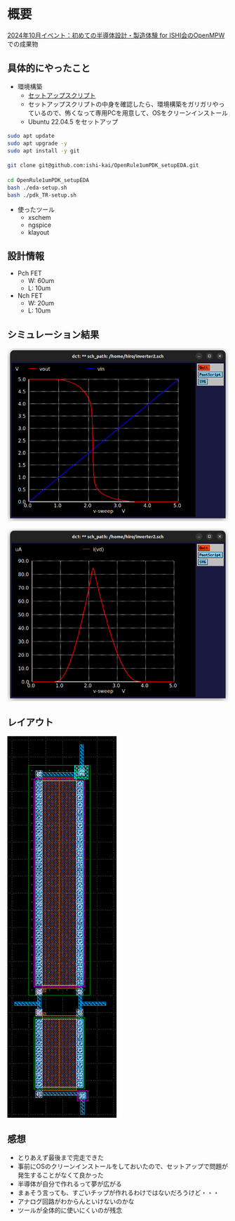 # 概要

[2024年10月イベント：初めての半導体設計・製造体験 for ISHI会のOpenMPW](https://ishikai.connpass.com/event/332952/) での成果物

## 具体的にやったこと

- 環境構築
  - [セットアップスクリプト](https://github.com/ishi-kai/OpenRule1umPDK_setupEDA)
  - セットアップスクリプトの中身を確認したら、環境構築をガリガリやっているので、怖くなって専用PCを用意して、OSをクリーンインストール
  - Ubuntu 22.04.5 をセットアップ

```bash
sudo apt update
sudo apt upgrade -y
sudo apt install -y git

git clone git@github.com:ishi-kai/OpenRule1umPDK_setupEDA.git

cd OpenRule1umPDK_setupEDA
bash ./eda-setup.sh
bash ./pdk_TR-setup.sh
```

- 使ったツール
  - xschem
  - ngspice
  - klayout

## 設計情報

- Pch FET
  - W: 60um
  - L: 10um
- Nch FET
  - W: 20um
  - L: 10um

## シミュレーション結果

![vout](images/vout.png)

![ivd](images/ivd.png)

## レイアウト

![layout](images/layout.png)

## 感想

- とりあえず最後まで完走できた
- 事前にOSのクリーンインストールをしておいたので、セットアップで問題が発生することがなくて良かった
- 半導体が自分で作れるって夢が広がる
- まぁそう言っても、すごいチップが作れるわけではないだろうけど・・・
- アナログ回路がわからんといけないのかな
- ツールが全体的に使いにくいのが残念

